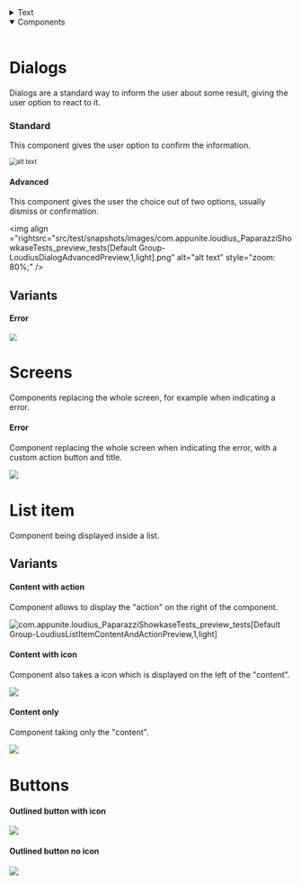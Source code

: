 <details>
    <summary>Text</summary>
    <br>
    <img src="src/test/snapshots/images/com.appunite.loudius_PaparazziShowkaseTests_preview_tests[Default Group-LoudiusTextStyles,1,light].png" alt="alt text" style="zoom: 80%;" />
</details>

<details open>
<summary>Components</summary>
<br>

# Dialogs

Dialogs are a standard way to inform the user about some result, giving the user option to react to it.

### Standard

This component gives the user option to confirm the information.

<img src="src/test/snapshots/images/com.appunite.loudius_PaparazziShowkaseTests_preview_tests[Default Group-LoudiusDialogSimplePreview,1,light].png" alt="alt text" style="zoom: 80%;" />



#### Advanced

This component gives  the user the choice out of two options, usually dismiss or confirmation.

<img align ="rightsrc="src/test/snapshots/images/com.appunite.loudius_PaparazziShowkaseTests_preview_tests[Default Group-LoudiusDialogAdvancedPreview,1,light].png" alt="alt text" style="zoom: 80%;" />

## Variants 

#### Error

<img src="src/test/snapshots/images/com.appunite.loudius_PaparazziShowkaseTests_preview_tests[Default Group-LoudiusErrorDialogPreview,1,light].png" style="zoom:80%;" />

# Screens

Components replacing the whole screen, for example when indicating a error.

#### Error

Component replacing the whole screen when indicating the error, with a custom action button and title.



<img src="src/test/snapshots/images/com.appunite.loudius_PaparazziShowkaseTests_preview_tests[Default Group-LoudiusErrorScreenCustomTextsPreview,1,light].png" />

# List item

Component being displayed inside a list.

## Variants

#### Content with action

Component allows to display the "action" on the right of the component.



<img src="src\test\snapshots\images\com.appunite.loudius_PaparazziShowkaseTests_preview_tests[Default Group-LoudiusListItemContentAndActionPreview,1,light].png" alt="com.appunite.loudius_PaparazziShowkaseTests_preview_tests[Default Group-LoudiusListItemContentAndActionPreview,1,light]" />



#### Content with icon

Component also takes a icon which is displayed on the left of the "content".



<img src="src/test/snapshots/images/com.appunite.loudius_PaparazziShowkaseTests_preview_tests[Default Group-LoudiusListItemContentAndIconPreview,1,light].png" />



#### Content only

Component taking only the "content".



<img src="src/test/snapshots/images/com.appunite.loudius_PaparazziShowkaseTests_preview_tests[Default Group-LoudiusListItemJustContentPreview,1,light].png" />

# Buttons

#### Outlined button with icon



<img src="src/test/snapshots/images/com.appunite.loudius_PaparazziShowkaseTests_preview_tests[Default Group-LoudiusOutlinedButtonWithIconPreview,1,light].png" />

#### Outlined button no icon



<img src="../components/src/test/snapshots/images/com.appunite.loudius_PaparazziShowkaseTests_preview_tests[Default Group-LoudiusOutlinedButtonPreview,1,light].png" />

</details>